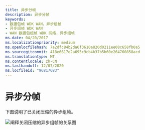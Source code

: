 ```yaml
---
title: 异步分帧
description: 异步分帧
keywords:
- 数据包帧 WDK WAN，异步组帧
- 异步组帧 WDK WAN
- WAN 数据包组帧 WDK 网络，异步组帧
ms.date: 04/20/2017
ms.localizationpriority: medium
ms.openlocfilehash: 7a2dfc84b2da6f3610a820d0211ee08c658fb0a5
ms.sourcegitcommit: 418e6617e2a695c9cb4b37b5b60e264760858acd
ms.translationtype: MT
ms.contentlocale: zh-CN
ms.lasthandoff: 12/07/2020
ms.locfileid: "96817683"
---
```

# <a name="asynchronous-framing"></a>异步分帧





下图说明了已关闭压缩的异步组帧。

![阐释关闭压缩的异步组帧的关系图](images/ng10f1.png)

 

 





